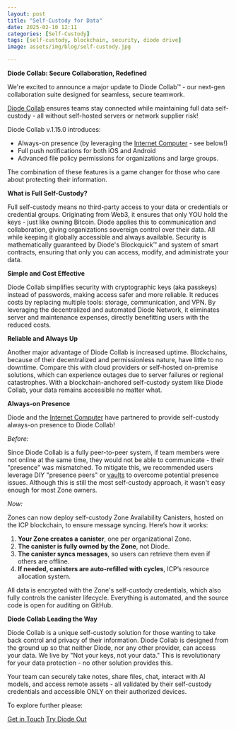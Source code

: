 ```yaml
---
layout: post
title: "Self-Custody for Data"
date: 2025-02-10 12:11
categories: [Self-Custody]
tags: [self-custody, blockchain, security, diode drive]
image: assets/img/blog/self-custody.jpg

---
```


**Diode Collab: Secure Collaboration, Redefined**

We're excited to announce a major update to Diode Collab&trade; - our next-gen collaboration suite designed for seamless, secure teamwork.

[Diode Collab](https://diode.io/products/collab) ensures teams stay connected while maintaining full data self-custody - all without self-hosted servers or network supplier risk!

Diode Collab v.1.15.0 introduces:

* Always-on presence (by leveraging the [Internet Computer](https://internetcomputer.org/) - see below!)
* Full push notifications for both iOS and Android
* Advanced file policy permissions for organizations and large groups.  

The combination of these features is a game changer for those who care about protecting their information.

**What is Full Self-Custody?**

Full self-custody means no third-party access to your data or credentials or credential groups. Originating from Web3, it ensures that only YOU hold the keys - just like owning Bitcoin. Diode applies this to communication and collaboration, giving organizations sovereign control over their data.  All while keeping it globally accessible and always available. Security is mathematically guaranteed by Diode's Blockquick&trade; and system of smart contracts, ensuring that only you can access, modify, and administrate your data.

**Simple and Cost Effective**

Diode Collab simplifies security with cryptographic keys (aka passkeys) instead of passwords, making access safer and more reliable. It reduces costs by replacing multiple tools: storage, communication, and VPN. By leveraging the decentralized and automated Diode Network, it eliminates server and maintenance expenses, directly benefitting users with the reduced costs.

**Reliable and Always Up**

Another major advantage of Diode Collab is increased uptime. Blockchains, because of their decentralized and permissionless nature, have little to no downtime. Compare this with cloud providers or self-hosted on-premise solutions, which can experience outages due to server failures or regional catastrophes. With a blockchain-anchored self-custody system like Diode Collab, your data remains accessible no matter what.

**Always-on Presence**

Diode and the [Internet Computer](https://internetcomputer.org/) have partnered to provide self-custody always-on presence to Diode Collab!  

_Before:_

Since Diode Collab is a fully peer-to-peer system, if team members were not online at the same time, they would not be able to communicate - their "presence" was mismatched.  To mitigate this,  we recommended users leverage DIY "presence peers" or [vaults](https://diode.io/products/vault) to overcome potential presence issues.  Although this is still the most self-custody approach, it wasn't easy enough for most Zone owners.  

_Now:_

Zones can now deploy self-custody Zone Availability Canisters, hosted on the ICP blockchain, to ensure message syncing. Here’s how it works:

1.  **Your Zone creates a canister**, one per organizational Zone.
3.  **The canister is fully owned by the Zone**, not Diode.
5.  **The canister syncs messages**, so users can retrieve them even if others are offline.
4.  **If needed, canisters are auto-refilled with cycles**, ICP’s resource allocation system.

All data is encrypted with the Zone's self-custody credentials, which also fully controls the canister lifecycle.  Everything is automated, and the source code is open for auditing on GitHub.

**Diode Collab Leading the Way**

Diode Collab is a unique self-custody solution for those wanting to take back control and privacy of their information.  Diode Collab is designed from the ground up so that neither Diode, nor any other provider, can access your data.  We live by "Not your keys, not your data."  This is revolutionary for your data protection - no other solution provides this.  

Your team can securely take notes, share files, chat, interact with AI models, and access remote assets - all validated by their self-custody credentials and accessible ONLY on their authorized devices.


To explore further please:
<div class="story__buttons">
  <a href="{{"https://contactdiode.paperform.co"}}" class="btn" target="">Get in Touch</a>
  <a href="#download-app" class="btn popup-open" target="">Try Diode Out</a>
</div>

